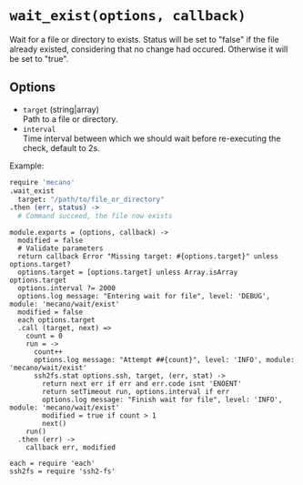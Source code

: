 
# `wait_exist(options, callback)`

Wait for a file or directory to exists. Status will be
set to "false" if the file already existed, considering that no
change had occured. Otherwise it will be set to "true".   

## Options  
  
*   `target` (string|array)   
    Path to a file or directory.    
*   `interval`   
    Time interval between which we should wait before re-executing the check,
    default to 2s.     

Example:

```coffee
require 'mecano'
.wait_exist
  target: "/path/to/file_or_directory"
.then (err, status) ->
  # Command succeed, the file now exists
```

    module.exports = (options, callback) ->
      modified = false
      # Validate parameters
      return callback Error "Missing target: #{options.target}" unless options.target?
      options.target = [options.target] unless Array.isArray options.target
      options.interval ?= 2000
      options.log message: "Entering wait for file", level: 'DEBUG', module: 'mecano/wait/exist'
      modified = false
      each options.target
      .call (target, next) =>
        count = 0
        run = ->
          count++
          options.log message: "Attempt ##{count}", level: 'INFO', module: 'mecano/wait/exist'
          ssh2fs.stat options.ssh, target, (err, stat) ->
            return next err if err and err.code isnt 'ENOENT'
            return setTimeout run, options.interval if err
            options.log message: "Finish wait for file", level: 'INFO', module: 'mecano/wait/exist'
            modified = true if count > 1
            next()
        run()
      .then (err) ->
        callback err, modified

    each = require 'each'
    ssh2fs = require 'ssh2-fs'
